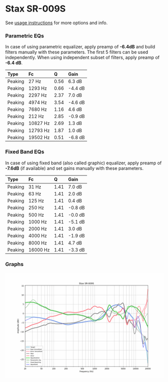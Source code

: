 # Stax SR-009S
See [usage instructions](https://github.com/jaakkopasanen/AutoEq#usage) for more options and info.

### Parametric EQs
In case of using parametric equalizer, apply preamp of **-6.4dB** and build filters manually
with these parameters. The first 5 filters can be used independently.
When using independent subset of filters, apply preamp of **-6.4 dB**.

| Type    | Fc       |    Q | Gain    |
|:--------|:---------|:-----|:--------|
| Peaking | 27 Hz    | 0.56 | 6.3 dB  |
| Peaking | 1293 Hz  | 0.66 | -4.4 dB |
| Peaking | 2297 Hz  | 2.37 | 7.0 dB  |
| Peaking | 4974 Hz  | 3.54 | -4.6 dB |
| Peaking | 7680 Hz  | 1.16 | 4.6 dB  |
| Peaking | 212 Hz   | 2.85 | -0.9 dB |
| Peaking | 10827 Hz | 2.69 | 1.3 dB  |
| Peaking | 12793 Hz | 1.87 | 1.0 dB  |
| Peaking | 19502 Hz | 0.51 | -6.8 dB |

### Fixed Band EQs
In case of using fixed band (also called graphic) equalizer, apply preamp of **-7.6dB**
(if available) and set gains manually with these parameters.

| Type    | Fc       |    Q | Gain    |
|:--------|:---------|:-----|:--------|
| Peaking | 31 Hz    | 1.41 | 7.0 dB  |
| Peaking | 63 Hz    | 1.41 | 2.0 dB  |
| Peaking | 125 Hz   | 1.41 | 0.4 dB  |
| Peaking | 250 Hz   | 1.41 | -0.8 dB |
| Peaking | 500 Hz   | 1.41 | -0.0 dB |
| Peaking | 1000 Hz  | 1.41 | -5.1 dB |
| Peaking | 2000 Hz  | 1.41 | 3.0 dB  |
| Peaking | 4000 Hz  | 1.41 | -1.9 dB |
| Peaking | 8000 Hz  | 1.41 | 4.7 dB  |
| Peaking | 16000 Hz | 1.41 | -3.3 dB |

### Graphs
![](./Stax%20SR-009S.png)